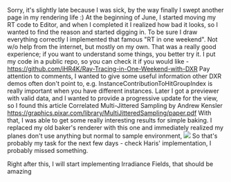 Sorry, it's slightly late because I was sick, by the way finally I swept another page in my rendering life :)
At the beginning of June, I started moving my RT code to Editor, and when I completed it I realized how bad it looks, so I wanted to find the reason and started digging in.
To be sure I draw everything correctly I implemented that famous "RT in one weekend". Not w/o help from the internet, but mostly on my own. That was a really good experience; if you want to understand some things, you better try it. I put my code in a public repo, so you can check it if you would like - https://github.com/iHR4K/Ray-Tracing-in-One-Weekend-with-DXR
Pay attention to comments, I wanted to give some useful information other DXR demos often don't point to, e.g. InstanceContributionToHitGroupIndex is really important when you have different instances.
Later I got a previewer with valid data, and I wanted to provide a progressive update for the view, so I found this article Correlated Multi-Jittered Sampling by Andrew Kensler https://graphics.pixar.com/library/MultiJitteredSampling/paper.pdf
With that, I was able to get some really interesting results for simple baking. I replaced my old baker's renderer with this one and immediately realized my planes don't use anything but normal to sample environment, 
![](/img/wrong-sampling.png)
So that's probably my task for the next few days - check Haris' implementation, I probably missed something.

Right after this, I will start implementing Irradiance Fields, that should be amazing